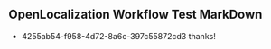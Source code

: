 ## OpenLocalization Workflow Test MarkDown
* 4255ab54-f958-4d72-8a6c-397c55872cd3 thanks!

<!--HONumber=Sep16_HO1-->


